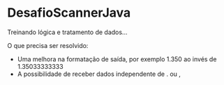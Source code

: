 # DesafioScannerJava
Treinando lógica e tratamento de dados...

O que precisa ser resolvido:
* Uma melhora na formatação de saída, por exemplo 1.350 ao invés de 1.35033333333
* A possibilidade de receber dados independente de . ou ,
